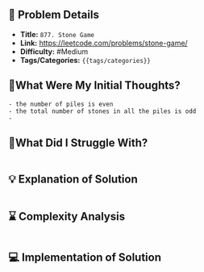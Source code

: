 ## 📝 Problem Details

- **Title:** `877. Stone Game`
- **Link:** https://leetcode.com/problems/stone-game/
- **Difficulty:** #Medium 
- **Tags/Categories:** `{{tags/categories}}`

## 💭What Were My Initial Thoughts?

```
- the number of piles is even
- the total number of stones in all the piles is odd
- 
```

## 🤔What Did I Struggle With?

```

```

## 💡 Explanation of Solution

```

```

## ⌛ Complexity Analysis

```

```

## 💻 Implementation of Solution

```cpp

```